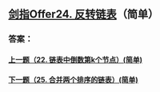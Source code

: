 ## [剑指Offer24. 反转链表](https://leetcode-cn.com/problems/merge-two-sorted-lists/)（简单）





### 答案：



#### [上一题（22. 链表中倒数第k个节点）(简单)](https://github.com/sdwwld/leetCode/blob/master/src/main/java/com/wld/java/offer/剑指Offer22.md)

#### [下一题（25. 合并两个排序的链表）(简单)](https://github.com/sdwwld/leetCode/blob/master/src/main/java/com/wld/java/offer/剑指Offer25.md)